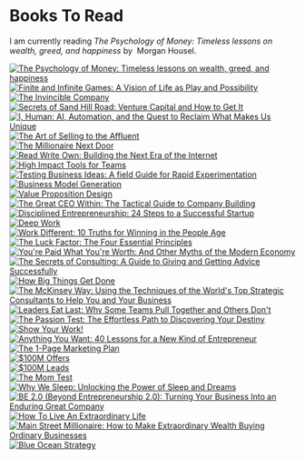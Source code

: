 # Books To Read

I am currently reading *The Psychology of Money: Timeless lessons on wealth, greed, and happiness* by  Morgan Housel.

<div class="mx-auto mt-8 grid grid-cols-1 md:grid-cols-2">
  <div class="my-2 mx-2 p-2 flex flex-col gap-2 rounded border-[#a5a5a5] max-w-45">    <div class="border-[1px]"><a href="" class="hover:underline">      <img src="https://m.media-amazon.com/images/I/71GldFpT74L._SL1500_.jpg" alt="The Psychology of Money: Timeless lessons on wealth, greed, and happiness" class="object-cover hover:drop-shadow-lg" />      </a>    </div>  </div>
  <div class="my-2 mx-2 p-2 flex flex-col gap-2 rounded border-[#a5a5a5] max-w-45">    <div class="border-[1px]"><a href="" class="hover:underline">      <img src="https://m.media-amazon.com/images/I/718XJQKpOdL._SL1500_.jpg" alt="Finite and Infinite Games: A Vision of Life as Play and Possibility" class="object-cover hover:drop-shadow-lg" />      </a>    </div>  </div>
  <div class="my-2 mx-2 p-2 flex flex-col gap-2 rounded border-[#a5a5a5] max-w-45">    <div class="border-[1px]"><a href="" class="hover:underline">      <img src="https://m.media-amazon.com/images/I/818bmb2pRxL._SL1500_.jpg" alt="The Invincible Company" class="object-cover hover:drop-shadow-lg" />      </a>    </div>  </div>
  <div class="my-2 mx-2 p-2 flex flex-col gap-2 rounded border-[#a5a5a5] max-w-45">    <div class="border-[1px]"><a href="" class="hover:underline">      <img src="https://m.media-amazon.com/images/I/712E5y5-5nL._SL1500_.jpg" alt="Secrets of Sand Hill Road: Venture Capital and How to Get It" class="object-cover hover:drop-shadow-lg" />      </a>    </div>  </div>
  <div class="my-2 mx-2 p-2 flex flex-col gap-2 rounded border-[#a5a5a5] max-w-45">    <div class="border-[1px]"><a href="" class="hover:underline">      <img src="https://m.media-amazon.com/images/I/81O3zJAUSNS._SY466_.jpg" alt="I, Human: AI, Automation, and the Quest to Reclaim What Makes Us Unique" class="object-cover hover:drop-shadow-lg" />      </a>    </div>  </div>
  <div class="my-2 mx-2 p-2 flex flex-col gap-2 rounded border-[#a5a5a5] max-w-45">    <div class="border-[1px]"><a href="" class="hover:underline">      <img src="https://m.media-amazon.com/images/I/61ZxQCFoa5L._SL1360_.jpg" alt="The Art of Selling to the Affluent" class="object-cover hover:drop-shadow-lg" />      </a>    </div>  </div>
  <div class="my-2 mx-2 p-2 flex flex-col gap-2 rounded border-[#a5a5a5] max-w-45">    <div class="border-[1px]"><a href="" class="hover:underline">      <img src="https://m.media-amazon.com/images/I/81L9R4t40OL._SL1500_.jpg" alt="The Millionaire Next Door" class="object-cover hover:drop-shadow-lg" />      </a>    </div>  </div>
  <div class="my-2 mx-2 p-2 flex flex-col gap-2 rounded border-[#a5a5a5] max-w-45">    <div class="border-[1px]"><a href="" class="hover:underline">      <img src="https://m.media-amazon.com/images/I/716FETbKOZL._SL1500_.jpg" alt="Read Write Own: Building the Next Era of the Internet" class="object-cover hover:drop-shadow-lg" />      </a>    </div>  </div>
  <div class="my-2 mx-2 p-2 flex flex-col gap-2 rounded border-[#a5a5a5] max-w-45">    <div class="border-[1px]"><a href="" class="hover:underline">      <img src="https://m.media-amazon.com/images/I/81tCM1vj9nL._SL1500_.jpg" alt="High Impact Tools for Teams" class="object-cover hover:drop-shadow-lg" />      </a>    </div>  </div>
  <div class="my-2 mx-2 p-2 flex flex-col gap-2 rounded border-[#a5a5a5] max-w-45">    <div class="border-[1px]"><a href="" class="hover:underline">      <img src="https://m.media-amazon.com/images/I/81YG0Bpw3mL._SL1500_.jpg" alt="Testing Business Ideas: A field Guide for Rapid Experimentation" class="object-cover hover:drop-shadow-lg" />      </a>    </div>  </div>
  <div class="my-2 mx-2 p-2 flex flex-col gap-2 rounded border-[#a5a5a5] max-w-45">    <div class="border-[1px]"><a href="" class="hover:underline">      <img src="https://m.media-amazon.com/images/I/71erqUGX3cL._SL1425_.jpg" alt="Business Model Generation" class="object-cover hover:drop-shadow-lg" />      </a>    </div>  </div>
  <div class="my-2 mx-2 p-2 flex flex-col gap-2 rounded border-[#a5a5a5] max-w-45">    <div class="border-[1px]"><a href="" class="hover:underline">      <img src="https://m.media-amazon.com/images/I/81MOhLzbF1L._SL1500_.jpg" alt="Value Proposition Design" class="object-cover hover:drop-shadow-lg" />      </a>    </div>  </div>
  <div class="my-2 mx-2 p-2 flex flex-col gap-2 rounded border-[#a5a5a5] max-w-45">    <div class="border-[1px]"><a href="" class="hover:underline">      <img src="https://m.media-amazon.com/images/I/61K+LNADrLL._SL1360_.jpg" alt="The Great CEO Within: The Tactical Guide to Company Building" class="object-cover hover:drop-shadow-lg" />      </a>    </div>  </div>
  <div class="my-2 mx-2 p-2 flex flex-col gap-2 rounded border-[#a5a5a5] max-w-45">    <div class="border-[1px]"><a href="" class="hover:underline">      <img src="https://m.media-amazon.com/images/I/41uBjDJsAAL._SX342_SY445_.jpg" alt="Disciplined Entrepreneurship: 24 Steps to a Successful Startup" class="object-cover hover:drop-shadow-lg" />      </a>    </div>  </div>
  <div class="my-2 mx-2 p-2 flex flex-col gap-2 rounded border-[#a5a5a5] max-w-45">    <div class="border-[1px]"><a href="" class="hover:underline">      <img src="https://m.media-amazon.com/images/I/71nr94F1kOL._SL1500_.jpg" alt="Deep Work" class="object-cover hover:drop-shadow-lg" />      </a>    </div>  </div>
  <div class="my-2 mx-2 p-2 flex flex-col gap-2 rounded border-[#a5a5a5] max-w-45">    <div class="border-[1px]"><a href="" class="hover:underline">      <img src="https://m.media-amazon.com/images/I/61IVPUGbpzL._SL1500_.jpg" alt="Work Different: 10 Truths for Winning in the People Age" class="object-cover hover:drop-shadow-lg" />      </a>    </div>  </div>
  <div class="my-2 mx-2 p-2 flex flex-col gap-2 rounded border-[#a5a5a5] max-w-45">    <div class="border-[1px]"><a href="" class="hover:underline">      <img src="https://m.media-amazon.com/images/I/51p4ZvoCz-L.jpg" alt="The Luck Factor: The Four Essential Principles" class="object-cover hover:drop-shadow-lg" />      </a>    </div>  </div>
  <div class="my-2 mx-2 p-2 flex flex-col gap-2 rounded border-[#a5a5a5] max-w-45">    <div class="border-[1px]"><a href="" class="hover:underline">      <img src="https://m.media-amazon.com/images/I/51EtqbhQGzL._SL1000_.jpg" alt="You're Paid What You're Worth: And Other Myths of the Modern Economy" class="object-cover hover:drop-shadow-lg" />      </a>    </div>  </div>
  <div class="my-2 mx-2 p-2 flex flex-col gap-2 rounded border-[#a5a5a5] max-w-45">    <div class="border-[1px]"><a href="" class="hover:underline">      <img src="https://m.media-amazon.com/images/I/51F18C7N1AL.jpg" alt="The Secrets of Consulting: A Guide to Giving and Getting Advice Successfully" class="object-cover hover:drop-shadow-lg" />      </a>    </div>  </div>
  <div class="my-2 mx-2 p-2 flex flex-col gap-2 rounded border-[#a5a5a5] max-w-45">    <div class="border-[1px]"><a href="" class="hover:underline">      <img src="https://m.media-amazon.com/images/I/81R2kJoLgCL._SL1500_.jpg" alt="How Big Things Get Done" class="object-cover hover:drop-shadow-lg" />      </a>    </div>  </div>
  <div class="my-2 mx-2 p-2 flex flex-col gap-2 rounded border-[#a5a5a5] max-w-45">    <div class="border-[1px]"><a href="" class="hover:underline">      <img src="https://m.media-amazon.com/images/I/717uhZ0DdrL._SL1360_.jpg" alt="The McKinsey Way: Using the Techniques of the World's Top Strategic Consultants to Help You and Your Business" class="object-cover hover:drop-shadow-lg" />      </a>    </div>  </div>
  <div class="my-2 mx-2 p-2 flex flex-col gap-2 rounded border-[#a5a5a5] max-w-45">    <div class="border-[1px]"><a href="" class="hover:underline">      <img src="https://m.media-amazon.com/images/I/71WBGWgi8iL._SL1500_.jpg" alt="Leaders Eat Last: Why Some Teams Pull Together and Others Don't" class="object-cover hover:drop-shadow-lg" />      </a>    </div>  </div>
  <div class="my-2 mx-2 p-2 flex flex-col gap-2 rounded border-[#a5a5a5] max-w-45">    <div class="border-[1px]"><a href="" class="hover:underline">      <img src="https://m.media-amazon.com/images/I/51TJlzyMtyL.jpg" alt="The Passion Test: The Effortless Path to Discovering Your Destiny" class="object-cover hover:drop-shadow-lg" />      </a>    </div>  </div>
  <div class="my-2 mx-2 p-2 flex flex-col gap-2 rounded border-[#a5a5a5] max-w-45">    <div class="border-[1px]"><a href="" class="hover:underline">      <img src="https://m.media-amazon.com/images/I/615i7JSSShL._SL1400_.jpg" alt="Show Your Work!" class="object-cover hover:drop-shadow-lg" />      </a>    </div>  </div>
  <div class="my-2 mx-2 p-2 flex flex-col gap-2 rounded border-[#a5a5a5] max-w-45">    <div class="border-[1px]"><a href="" class="hover:underline">      <img src="https://m.media-amazon.com/images/I/61P+7owVcML._SL1200_.jpg" alt="Anything You Want: 40 Lessons for a New Kind of Entrepreneur" class="object-cover hover:drop-shadow-lg" />      </a>    </div>  </div>
  <div class="my-2 mx-2 p-2 flex flex-col gap-2 rounded border-[#a5a5a5] max-w-45">    <div class="border-[1px]"><a href="" class="hover:underline">      <img src="https://m.media-amazon.com/images/I/81eK9mA9bhL._SL1500_.jpg" alt="The 1-Page Marketing Plan" class="object-cover hover:drop-shadow-lg" />      </a>    </div>  </div>
  <div class="my-2 mx-2 p-2 flex flex-col gap-2 rounded border-[#a5a5a5] max-w-45">    <div class="border-[1px]"><a href="" class="hover:underline">      <img src="" alt="$100M Offers" class="object-cover hover:drop-shadow-lg" />      </a>    </div>  </div>
  <div class="my-2 mx-2 p-2 flex flex-col gap-2 rounded border-[#a5a5a5] max-w-45">    <div class="border-[1px]"><a href="" class="hover:underline">      <img src="https://m.media-amazon.com/images/I/61MLePYqpNL._SL1500_.jpg" alt="$100M Leads" class="object-cover hover:drop-shadow-lg" />      </a>    </div>  </div>
  <div class="my-2 mx-2 p-2 flex flex-col gap-2 rounded border-[#a5a5a5] max-w-45">    <div class="border-[1px]"><a href="" class="hover:underline">      <img src="https://m.media-amazon.com/images/I/71HN4NPDhhL._SL1500_.jpg" alt="The Mom Test" class="object-cover hover:drop-shadow-lg" />      </a>    </div>  </div>
  <div class="my-2 mx-2 p-2 flex flex-col gap-2 rounded border-[#a5a5a5] max-w-45">    <div class="border-[1px]"><a href="" class="hover:underline">      <img src="https://m.media-amazon.com/images/I/71PtyHIMD0L._SL1500_.jpg" alt="Why We Sleep: Unlocking the Power of Sleep and Dreams" class="object-cover hover:drop-shadow-lg" />      </a>    </div>  </div>
  <div class="my-2 mx-2 p-2 flex flex-col gap-2 rounded border-[#a5a5a5] max-w-45">    <div class="border-[1px]"><a href="" class="hover:underline">      <img src="https://m.media-amazon.com/images/I/61mWoNfofOL._SL1500_.jpg" alt="BE 2.0 (Beyond Entrepreneurship 2.0): Turning Your Business Into an Enduring Great Company" class="object-cover hover:drop-shadow-lg" />      </a>    </div>  </div>
  <div class="my-2 mx-2 p-2 flex flex-col gap-2 rounded border-[#a5a5a5] max-w-45">    <div class="border-[1px]"><a href="" class="hover:underline">      <img src="https://m.media-amazon.com/images/I/71Vi0MCoTzL._SL1500_.jpg" alt="How To Live An Extraordinary Life" class="object-cover hover:drop-shadow-lg" />      </a>    </div>  </div>
  <div class="my-2 mx-2 p-2 flex flex-col gap-2 rounded border-[#a5a5a5] max-w-45">    <div class="border-[1px]"><a href="" class="hover:underline">      <img src="https://m.media-amazon.com/images/I/71YN2NaJQ1L._SL1500_.jpg" alt="Main Street Millionaire: How to Make Extraordinary Wealth Buying Ordinary Businesses" class="object-cover hover:drop-shadow-lg" />      </a>    </div>  </div>
  <div class="my-2 mx-2 p-2 flex flex-col gap-2 rounded border-[#a5a5a5] max-w-45">    <div class="border-[1px]"><a href="" class="hover:underline">      <img src="https://m.media-amazon.com/images/I/91YCWH4jFdL._SL1500_.jpg" alt="Blue Ocean Strategy" class="object-cover hover:drop-shadow-lg" />      </a>    </div>  </div>
</div>
